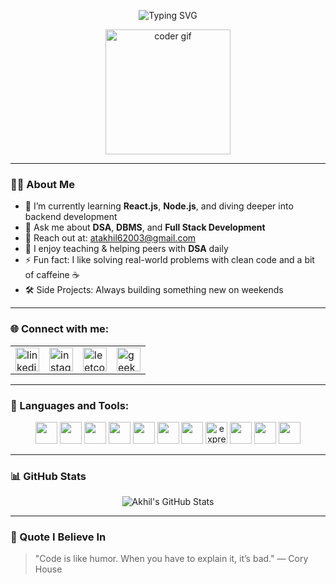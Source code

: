 <p align="center">
  <img src="https://readme-typing-svg.demolab.com?font=Fira+Code&size=24&pause=1000&color=00FFCC&width=435&lines=Hey..+%F0%9F%91%8B%2C+I'm+Akhil!;Turning+ideas+into+code+daily;Building+cool+things+with+tech;Welcome+to+my+creative+space!" alt="Typing SVG" />
</p>

<p align="center">
  <img src="https://media.giphy.com/media/qgQUggAC3Pfv687qPC/giphy.gif" width="200" alt="coder gif"/>
</p>

---

### 👨‍💻 About Me

- 🌱 I’m currently learning **React.js**, **Node.js**, and diving deeper into backend development
- 💬 Ask me about **DSA**, **DBMS**, and **Full Stack Development**
- 📢 Reach out at: [atakhil62003@gmail.com](mailto:atakhil62003@gmail.com)
- 🧠 I enjoy teaching & helping peers with **DSA** daily
- ⚡ Fun fact: I like solving real-world problems with clean code and a bit of caffeine ☕
- 🛠️ Side Projects: Always building something new on weekends

---

### 🌐 Connect with me:
<div align="center">
  <table>
    <tr>
      <td>
        <a href="https://www.linkedin.com/in/aakhiltiwari/" target="_blank">
          <img src="https://cdn.jsdelivr.net/gh/devicons/devicon/icons/linkedin/linkedin-original.svg" width="38" alt="linkedin" />
        </a>
      </td>
      <td>
        <a href="https://www.instagram.com/theengineer.guy/" target="_blank">
          <img src="https://img.icons8.com/fluency/48/instagram-new.png" width="38" alt="instagram" />
        </a>
      </td>
      <td>
        <a href="https://leetcode.com/u/_Akhil_tiwari/" target="_blank">
          <img src="https://upload.wikimedia.org/wikipedia/commons/1/19/LeetCode_logo_black.png" width="38" alt="leetcode" />
        </a>
      </td>
      <td>
        <a href="https://www.geeksforgeeks.org/user/akhil_cs_2027/" target="_blank">
          <img src="https://upload.wikimedia.org/wikipedia/commons/4/43/GeeksforGeeks.svg" width="38" alt="geeksforgeeks" />
        </a>
      </td>
    </tr>
  </table>
</div>

---

### 🧰 Languages and Tools:
<p align="center">
  <img src="https://cdn.jsdelivr.net/gh/devicons/devicon/icons/c/c-original.svg" width="35" />
  <img src="https://cdn.jsdelivr.net/gh/devicons/devicon/icons/cplusplus/cplusplus-original.svg" width="35" />
  <img src="https://cdn.jsdelivr.net/gh/devicons/devicon/icons/html5/html5-original.svg" width="35" />
  <img src="https://cdn.jsdelivr.net/gh/devicons/devicon/icons/css3/css3-original.svg" width="35" />
  <img src="https://cdn.jsdelivr.net/gh/devicons/devicon/icons/javascript/javascript-original.svg" width="35" />
  <img src="https://cdn.jsdelivr.net/gh/devicons/devicon/icons/nodejs/nodejs-original.svg" width="35" />
  <img src="https://cdn.jsdelivr.net/gh/devicons/devicon/icons/react/react-original.svg" width="35" />
  <img src="https://upload.wikimedia.org/wikipedia/commons/6/64/Expressjs.png" width="35" alt="express" />
  <img src="https://cdn.jsdelivr.net/gh/devicons/devicon/icons/mongodb/mongodb-original.svg" width="35" />
  <img src="https://cdn.jsdelivr.net/gh/devicons/devicon/icons/mysql/mysql-original.svg" width="35" />
  <img src="https://cdn.jsdelivr.net/gh/devicons/devicon/icons/python/python-original.svg" width="35" />
</p>

---

### 📊 GitHub Stats
<p align="center">
  <img src="https://github-readme-stats.vercel.app/api?username=akhilxtech&show_icons=true&theme=tokyonight" alt="Akhil's GitHub Stats" />
</p>

---

### 🎯 Quote I Believe In
> "Code is like humor. When you have to explain it, it’s bad." — Cory House

<!---
Akhilxtech/Akhilxtech is a ✨ special ✨ repository because its `README.md` (this file) appears on your GitHub profile.
You can click the Preview link to take a look at your changes.
--->
